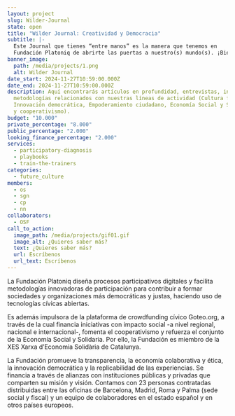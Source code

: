 ```yaml
---
layout: project
slug: Wilder-Journal
state: open
title: "Wilder Journal: Creatividad y Democracia"
subtitle: |-
  Este Journal que tienes “entre manos” es la manera que tenemos en 
  Fundación Platoniq de abrirte las puertas a nuestro(s) mundo(s). ¡Bienvenido!
banner_image:
  path: /media/projects/1.png
  alt: Wilder Journal
date_start: 2024-11-27T10:59:00.000Z
date_end: 2024-11-27T10:59:00.000Z
description: Aquí encontrarás artículos en profundidad, entrevistas, informes y
  metodologías relacionados con nuestras líneas de actividad (Cultura futura,
  Innovación democrática, Empoderamiento ciudadano, Economía Social y Solidaria
  y cooperativismo).
budget: "10.000"
private_percentage: "8.000"
public_percentage: "2.000"
looking_finance_percentage: "2.000"
services:
  - participatory-diagnosis
  - playbooks
  - train-the-trainers
categories:
  - future_culture
members:
  - os
  - sgn
  - cp
  - nn
collaborators:
  - OSF
call_to_action:
  image_path: /media/projects/gif01.gif
  image_alt: ¿Quieres saber más?
  text: ¿Quieres saber más?
  url: Escríbenos
  url_text: Escríbenos
---
```

La Fundación Platoniq diseña procesos participativos digitales y facilita metodologías innovadoras de participación para contribuir a formar sociedades y organizaciones más democráticas y justas, haciendo uso de tecnologías cívicas abiertas.

Es además impulsora de la plataforma de crowdfunding cívico Goteo.org, a través de la cual financia iniciativas con impacto social -a nivel regional, nacional e internacional-, fomenta el cooperativismo y refuerza el conjunto de la Economía Social y Solidaria. Por ello, la Fundación es miembro de la XES Xarxa d’Economia Solidària de Catalunya.

La Fundación promueve la transparencia, la economía colaborativa y ética, la innovación democrática y la replicabilidad de las experiencias. Se financia a través de alianzas con instituciones públicas y privadas que comparten su misión y visión. Contamos con 23 personas contratadas distribuidas entre las oficinas de Barcelona, Madrid, Roma y Palma (sede social y fiscal) y un equipo de colaboradores en el estado español y en otros países europeos.
